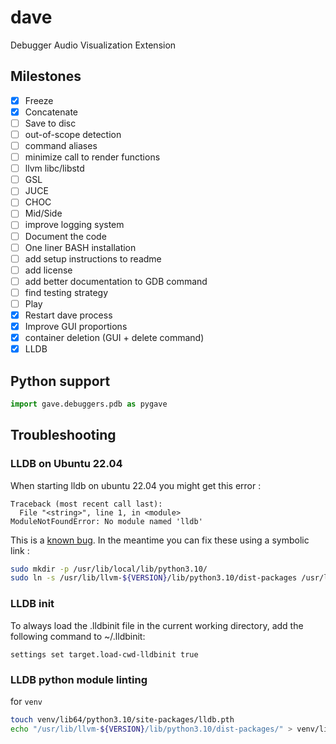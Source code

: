 # dave
Debugger Audio Visualization Extension

## Milestones
- [x] Freeze
- [x] Concatenate 
- [ ] Save to disc
- [ ] out-of-scope detection
- [ ] command aliases
- [ ] minimize call to render functions
- [ ] llvm libc/libstd
- [ ] GSL
- [ ] JUCE 
- [ ] CHOC 
- [ ] Mid/Side 
- [ ] improve logging system
- [ ] Document the code
- [ ] One liner BASH installation 
- [ ] add setup instructions to readme
- [ ] add license
- [ ] add better documentation to GDB command
- [ ] find testing strategy
- [ ] Play 
- [x] Restart dave process 
- [x] Improve GUI proportions
- [x] container deletion (GUI + delete command)
- [x] LLDB

## Python support
```py
import gave.debuggers.pdb as pygave
```


## Troubleshooting
### LLDB on Ubuntu 22.04
When starting lldb on ubuntu 22.04 you might get this error :
```
Traceback (most recent call last):
  File "<string>", line 1, in <module>
ModuleNotFoundError: No module named 'lldb'
```

This is a [known bug](https://bugs.launchpad.net/ubuntu/+source/llvm-defaults/+bug/1972855). In the meantime you can fix these using a symbolic link :
```bash
sudo mkdir -p /usr/lib/local/lib/python3.10/
sudo ln -s /usr/lib/llvm-${VERSION}/lib/python3.10/dist-packages /usr/lib/local/lib/python3.10/dist-packages
```

### LLDB init
To always load the .lldbinit file in the current working directory, add the following command to ~/.lldbinit:
```
settings set target.load-cwd-lldbinit true
```

### LLDB python module linting
for `venv`
```bash
touch venv/lib64/python3.10/site-packages/lldb.pth
echo "/usr/lib/llvm-${VERSION}/lib/python3.10/dist-packages/" > venv/lib64/python3.10/site-packages/lldb.pth
```